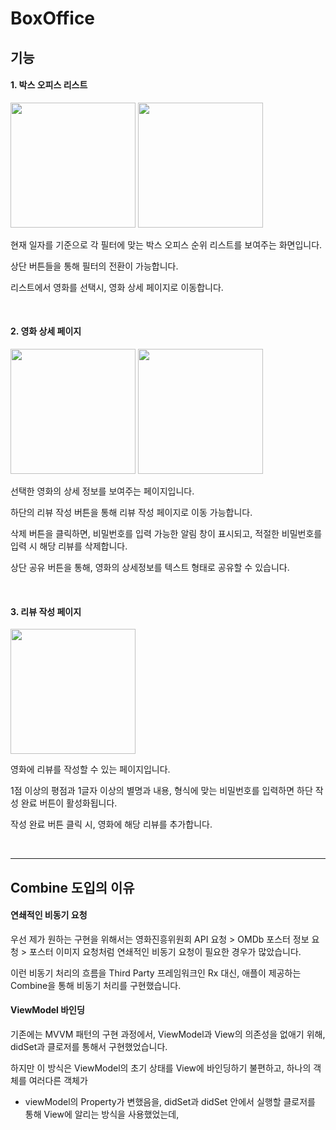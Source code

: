 # BoxOffice

## 기능

#### 1. 박스 오피스 리스트
<span>
<img src="https://user-images.githubusercontent.com/113331061/197326641-918c6170-1559-480c-ac1a-c0cab5d9fd37.png" width="200"></img>
<img src="https://user-images.githubusercontent.com/113331061/197326294-99cca1fc-5a2f-4f2f-9403-0ab0bb83f0e2.png" width="200"></img>
</span>

현재 일자를 기준으로 각 필터에 맞는 박스 오피스 순위 리스트를 보여주는 화면입니다.

상단 버튼들을 통해 필터의 전환이 가능합니다.

리스트에서 영화를 선택시, 영화 상세 페이지로 이동합니다.

<br/>

#### 2. 영화 상세 페이지
<span>
<img src="https://user-images.githubusercontent.com/113331061/197326370-951f2169-b9d7-4040-b429-df92673b74fb.png" width="200"></img>
<img src="https://user-images.githubusercontent.com/113331061/197326373-dfac7e2d-55e8-4ef6-98ee-9d441af29de2.png" width="200"></img>
</span>

선택한 영화의 상세 정보를 보여주는 페이지입니다.

하단의 리뷰 작성 버튼을 통해 리뷰 작성 페이지로 이동 가능합니다.

삭제 버튼을 클릭하면, 비밀번호를 입력 가능한 알림 창이 표시되고, 적절한 비밀번호를 입력 시 해당 리뷰를 삭제합니다.

상단 공유 버튼을 통해, 영화의 상세정보를 텍스트 형태로 공유할 수 있습니다.

<br/>

#### 3. 리뷰 작성 페이지
<img src="https://user-images.githubusercontent.com/113331061/197326463-250df6a1-b8e9-474b-870d-85baa04a905c.png" width="200"></img>

영화에 리뷰를 작성할 수 있는 페이지입니다.

1점 이상의 평점과 1글자 이상의 별명과 내용, 형식에 맞는 비밀번호를 입력하면 하단 작성 완료 버튼이 활성화됩니다.

작성 완료 버튼 클릭 시, 영화에 해당 리뷰를 추가합니다.

<br/>

<hr/>

## Combine 도입의 이유
#### 연쇄적인 비동기 요청
우선 제가 원하는 구현을 위해서는 영화진흥위원회 API 요청 > OMDb 포스터 정보 요청 > 포스터 이미지 요청처럼 연쇄적인 비동기 요청이 필요한 경우가 많았습니다.

이런 비동기 처리의 흐름을 Third Party 프레임워크인 Rx 대신, 애플이 제공하는 Combine을 통해 비동기 처리를 구현했습니다.

#### ViewModel 바인딩
기존에는 MVVM 패턴의 구현 과정에서, ViewModel과 View의 의존성을 없애기 위해, didSet과 클로저를 통해서 구현했었습니다.

하지만 이 방식은 ViewModel의 초기 상태를 View에 바인딩하기 불편하고, 하나의 객체를 여러다른 객체가 
 - viewModel의 Property가 변했음을, didSet과 didSet 안에서 실행할 클로저를 통해 View에 알리는 방식을 사용했었는데,
